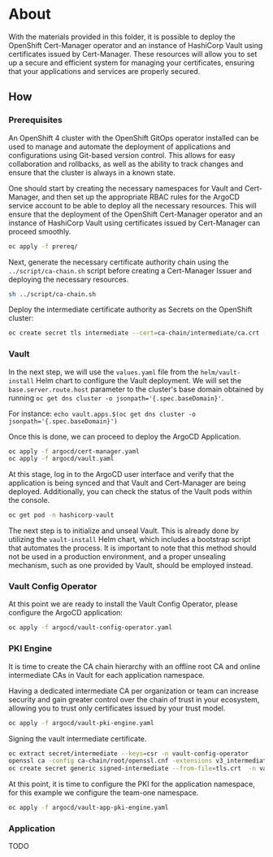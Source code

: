 # About

With the materials provided in this folder, it is possible to deploy the OpenShift Cert-Manager operator and an instance of HashiCorp Vault using certificates issued by Cert-Manager. These resources will allow you to set up a secure and efficient system for managing your certificates, ensuring that your applications and services are properly secured.

## How

### Prerequisites

An OpenShift 4 cluster with the OpenShift GitOps operator installed can be used to manage and automate the deployment of applications and configurations using Git-based version control. This allows for easy collaboration and rollbacks, as well as the ability to track changes and ensure that the cluster is always in a known state.

One should start by creating the necessary namespaces for Vault and Cert-Manager, and then set up the appropriate RBAC rules for the ArgoCD service account to be able to deploy all the necessary resources. This will ensure that the deployment of the OpenShift Cert-Manager operator and an instance of HashiCorp Vault using certificates issued by Cert-Manager can proceed smoothly.

```bash
oc apply -f prereq/
```

Next, generate the necessary certificate authority chain using the `../script/ca-chain.sh` script before creating a Cert-Manager Issuer and deploying the necessary resources.

```bash
sh ../script/ca-chain.sh
```

Deploy the intermediate certificate authority as Secrets on the OpenShift cluster:

```bash
oc create secret tls intermediate --cert=ca-chain/intermediate/ca.crt --key=ca-chain/intermediate/ca.key -n hashicorp-vault
```

### Vault

In the next step, we will use the `values.yaml` file from the `helm/vault-install` Helm chart to configure the Vault deployment. We will set the `base.server.route.host` parameter to the cluster's base domain obtained by running `oc get dns cluster -o jsonpath='{.spec.baseDomain}'`. 

For instance: `echo vault.apps.$(oc get dns cluster -o jsonpath='{.spec.baseDomain}')`

Once this is done, we can proceed to deploy the ArgoCD Application.

```bash
oc apply -f argocd/cert-manager.yaml
oc apply -f argocd/vault.yaml
```

At this stage, log in to the ArgoCD user interface and verify that the application is being synced and that Vault and Cert-Manager are being deployed. Additionally, you can check the status of the Vault pods within the console.

```bash
oc get pod -n hashicorp-vault
```

The next step is to initialize and unseal Vault. This is already done by utilizing the `vault-install` Helm chart, which includes a bootstrap script that automates the process. 
It is important to note that this method should not be used in a production environment, and a proper unsealing mechanism, such as one provided by Vault, should be employed instead.

### Vault Config Operator

At this point we are ready to install the Vault Config Operator, please configure the ArgoCD application:

```bash
oc apply -f argocd/vault-config-operator.yaml
```

### PKI Engine
It is time to create the CA chain hierarchy with an offline root CA and online intermediate CAs in Vault for each application namespace.

Having a dedicated intermediate CA per organization or team can increase security and gain greater control over the chain of trust in your ecosystem, allowing you to trust only certificates issued by your trust model.


```bash
oc apply -f argocd/vault-pki-engine.yaml
```

Signing the vault intermediate certificate.

```bash
oc extract secret/intermediate --keys=csr -n vault-config-operator
openssl ca -config ca-chain/root/openssl.cnf -extensions v3_intermediate_ca -days 365 -notext -md sha256 -in csr -out tls.crt
oc create secret generic signed-intermediate --from-file=tls.crt  -n vault-config-operator
```

At this point, it is time to configure the PKI for the application namespace, for this example we configure the team-one namespace.


```bash
oc apply -f argocd/vault-app-pki-engine.yaml
```

### Application

TODO

